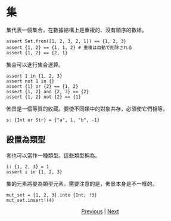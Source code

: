 # 集

集代表一個集合，在數據結構上是重複的、沒有順序的數組。


```erg
assert Set.from([1, 2, 3, 2, 1]) == {1, 2, 3}
assert {1, 2} == {1, 1, 2} # 重複は自動で削除される
assert {1, 2} == {2, 1}
```

集合可以進行集合運算。


```erg
assert 1 in {1, 2, 3}
assert not 1 in {}
assert {1} or {2} == {1, 2}
assert {1, 2} and {2, 3} == {2}
assert {1, 2} not {2} == {1}
```

佈景是一個等質的收藏。要使不同類中的對象共存，必須使它們相等。


```erg
s: {Int or Str} = {"a", 1, "b", -1}
```

## 設置為類型

套也可以當作一種類型。這些類型稱為。


```erg
i: {1, 2, 3} = 1
assert i in {1, 2, 3}
```

集的元素將變為類型元素。需要注意的是，佈景本身是不一樣的。


```erg
mut_set = {1, 2, 3}.into {Int; !3}
mut_set.insert!(4)
```

<p align='center'>
    <a href='./13_record.md'>Previous</a> | <a href='./15_type.md'>Next</a>
</p>